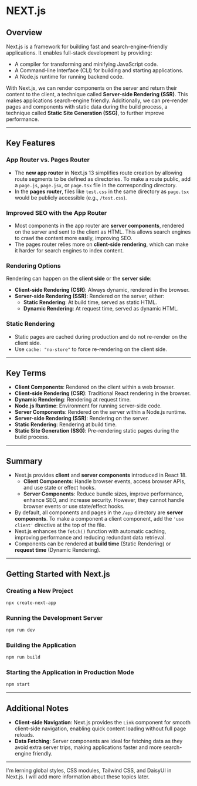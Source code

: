 # NEXT.js

## Overview

Next.js is a framework for building fast and search-engine-friendly applications. It enables full-stack development by providing:

- A compiler for transforming and minifying JavaScript code.
- A Command-line Interface (CLI) for building and starting applications.
- A Node.js runtime for running backend code.

With Next.js, we can render components on the server and return their content to the client, a technique called **Server-side Rendering (SSR)**. This makes applications search-engine friendly. Additionally, we can pre-render pages and components with static data during the build process, a technique called **Static Site Generation (SSG)**, to further improve performance.

---

## Key Features

### App Router vs. Pages Router

- The **new app router** in Next.js 13 simplifies route creation by allowing route segments to be defined as directories. To make a route public, add a `page.js`, `page.jsx`, or `page.tsx` file in the corresponding directory.
- In the **pages router**, files like `test.css` in the same directory as `page.tsx` would be publicly accessible (e.g., `/test.css`).

### Improved SEO with the App Router

- Most components in the app router are **server components**, rendered on the server and sent to the client as HTML. This allows search engines to crawl the content more easily, improving SEO.
- The pages router relies more on **client-side rendering**, which can make it harder for search engines to index content.

### Rendering Options

Rendering can happen on the **client side** or the **server side**:

- **Client-side Rendering (CSR)**: Always dynamic, rendered in the browser.
- **Server-side Rendering (SSR)**: Rendered on the server, either:
  - **Static Rendering**: At build time, served as static HTML.
  - **Dynamic Rendering**: At request time, served as dynamic HTML.

### Static Rendering

- Static pages are cached during production and do not re-render on the client side.
- Use `cache: "no-store"` to force re-rendering on the client side.

---

## Key Terms

- **Client Components**: Rendered on the client within a web browser.
- **Client-side Rendering (CSR)**: Traditional React rendering in the browser.
- **Dynamic Rendering**: Rendering at request time.
- **Node.js Runtime**: Environment for running server-side code.
- **Server Components**: Rendered on the server within a Node.js runtime.
- **Server-side Rendering (SSR)**: Rendering on the server.
- **Static Rendering**: Rendering at build time.
- **Static Site Generation (SSG)**: Pre-rendering static pages during the build process.

---

## Summary

- Next.js provides **client** and **server components** introduced in React 18.
  - **Client Components**: Handle browser events, access browser APIs, and use state or effect hooks.
  - **Server Components**: Reduce bundle sizes, improve performance, enhance SEO, and increase security. However, they cannot handle browser events or use state/effect hooks.
- By default, all components and pages in the `/app` directory are **server components**. To make a component a client component, add the `'use client'` directive at the top of the file.
- Next.js enhances the `fetch()` function with automatic caching, improving performance and reducing redundant data retrieval.
- Components can be rendered at **build time** (Static Rendering) or **request time** (Dynamic Rendering).

---

## Getting Started with Next.js

### Creating a New Project

```bash
npx create-next-app
```

### Running the Development Server

```bash
npm run dev
```

### Building the Application

```bash
npm run build
```

### Starting the Application in Production Mode

```bash
npm start
```

---

## Additional Notes

- **Client-side Navigation**: Next.js provides the `Link` component for smooth client-side navigation, enabling quick content loading without full page reloads.
- **Data Fetching**: Server components are ideal for fetching data as they avoid extra server trips, making applications faster and more search-engine friendly.

---

I'm lerning global styles, CSS modules, Tailwind CSS, and DaisyUI in Next.js. I will add more information about these topics later.
